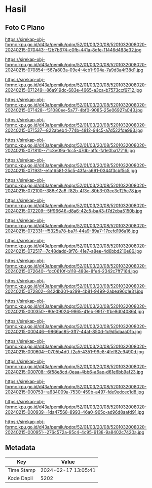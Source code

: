# Hasil

## Foto C Plano

https://sirekap-obj-formc.kpu.go.id/d43a/pemilu/pdpr/52/01/03/20/08/5201032008020-20240215-070443--f2b7b674-c0fb-441a-8dfe-11446d483e32.jpg

https://sirekap-obj-formc.kpu.go.id/d43a/pemilu/pdpr/52/01/03/20/08/5201032008020-20240215-070854--567a803a-09e4-4cb1-904a-7a9d3a4f38d1.jpg

https://sirekap-obj-formc.kpu.go.id/d43a/pemilu/pdpr/52/01/03/20/08/5201032008020-20240215-071249--86a919dc-683e-4665-a3ca-b7573ccf9712.jpg

https://sirekap-obj-formc.kpu.go.id/d43a/pemilu/pdpr/52/01/03/20/08/5201032008020-20240215-071428--f31080ee-5a77-4bf0-9085-25e06927a043.jpg

https://sirekap-obj-formc.kpu.go.id/d43a/pemilu/pdpr/52/01/03/20/08/5201032008020-20240215-071537--822abeb4-774b-4812-94c5-a7d522fde993.jpg

https://sirekap-obj-formc.kpu.go.id/d43a/pemilu/pdpr/52/01/03/20/08/5201032008020-20240215-071810--71c3e09a-1cc5-47db-affc-fa1e0ba17216.jpg

https://sirekap-obj-formc.kpu.go.id/d43a/pemilu/pdpr/52/01/03/20/08/5201032008020-20240215-071931--e1a1658f-25c5-43fa-a691-0344f3cbf5c5.jpg

https://sirekap-obj-formc.kpu.go.id/d43a/pemilu/pdpr/52/01/03/20/08/5201032008020-20240215-072100--386e12a8-f82b-4f3e-80b3-03cc3c125c78.jpg

https://sirekap-obj-formc.kpu.go.id/d43a/pemilu/pdpr/52/01/03/20/08/5201032008020-20240215-072209--5ff96646-d8a6-42c5-ba43-f7d2cba5150b.jpg

https://sirekap-obj-formc.kpu.go.id/d43a/pemilu/pdpr/52/01/03/20/08/5201032008020-20240215-072331--f5325a78-ba7f-44a9-89a7-17cefd196a16.jpg

https://sirekap-obj-formc.kpu.go.id/d43a/pemilu/pdpr/52/01/03/20/08/5201032008020-20240215-072517--7c48dadd-8f76-41e7-a8ee-4d6bbd210e86.jpg

https://sirekap-obj-formc.kpu.go.id/d43a/pemilu/pdpr/52/01/03/20/08/5201032008020-20240215-072640--fdc0610f-b118-483e-8fe4-2342c7ff7164.jpg

https://sirekap-obj-formc.kpu.go.id/d43a/pemilu/pdpr/52/01/03/20/08/5201032008020-20240215-072802--842db301-a299-4b81-9499-2abea96c1e31.jpg

https://sirekap-obj-formc.kpu.go.id/d43a/pemilu/pdpr/52/01/03/20/08/5201032008020-20240215-000350--80e09024-9865-41eb-99f7-ffbe8d040864.jpg

https://sirekap-obj-formc.kpu.go.id/d43a/pemilu/pdpr/52/01/03/20/08/5201032008020-20240215-000446--9866ac85-3ff7-44af-850d-1c9d5daaa01b.jpg

https://sirekap-obj-formc.kpu.go.id/d43a/pemilu/pdpr/52/01/03/20/08/5201032008020-20240215-000604--0705b4d0-f2a5-4351-99c8-4fef82e9490d.jpg

https://sirekap-obj-formc.kpu.go.id/d43a/pemilu/pdpr/52/01/03/20/08/5201032008020-20240215-000708--6f58e8cd-0eaa-4bb6-a6ae-d61e6bb9af23.jpg

https://sirekap-obj-formc.kpu.go.id/d43a/pemilu/pdpr/52/01/03/20/08/5201032008020-20240215-000753--a634009a-7530-459b-a497-fde9edcec1d8.jpg

https://sirekap-obj-formc.kpu.go.id/d43a/pemilu/pdpr/52/01/03/20/08/5201032008020-20240215-000939--1da47568-8993-46a0-965c-ad96d8aafd91.jpg

https://sirekap-obj-formc.kpu.go.id/d43a/pemilu/pdpr/52/01/03/20/08/5201032008020-20240215-000951--276c572a-95c4-4c95-9138-9a8402c7420a.jpg


## Metadata

| Key        | Value               |
| ---------- | ------------------- |
| Time Stamp | 2024-02-17 13:05:41 |
| Kode Dapil | 5202                |



